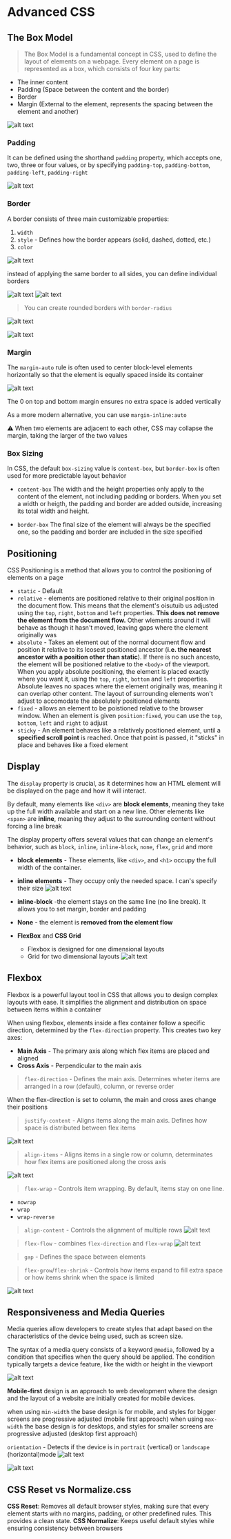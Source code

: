 # Advanced CSS
## The Box Model
> The Box Model is a fundamental concept in CSS, used to define the layout of elements on a webpage. Every element on a page is represented as a box, which consists of four key parts:
- The inner content
- Padding (Space between the content and the border)
- Border
- Margin (External to the element, represents the spacing between the element and another)

![alt text](image.png)

### Padding
It can be defined using the shorthand `padding` property, which accepts one, two, three or four values, or by specifying `padding-top`, `padding-bottom`, `padding-left`, `padding-right`

![alt text](image-1.png)

### Border
A border consists of three main customizable properties:
1. `width`
2. `style` - Defines how the border appears (solid, dashed, dotted, etc.)
3. `color`

![alt text](image-2.png)

instead of applying the same border to all sides, you can define individual borders

![alt text](image-3.png)
![alt text](image-4.png)

> You can create rounded borders with `border-radius` 

![alt text](image-5.png)

![alt text](image-6.png)

### Margin
The `margin-auto` rule is often used to center block-level elements horizontally so that the element is equally spaced inside its container

![alt text](image-7.png)

The 0 on top and bottom margin ensures no extra space is added vertically

As a more modern alternative, you can use `margin-inline:auto`

⚠ When two elements are adjacent to each other, CSS may collapse the margin, taking the larger of the two values

### Box Sizing

In CSS, the default `box-sizing` value is `content-box`, but `border-box` is often used for more predictable layout behavior
- `content-box` The width and the height properties only apply to the content of the element, not including padding or borders. When you set a width or heigth, the padding and border are added outside, increasing its total width and height.

- `border-box` The final size of the element will always be the specified one, so the padding and border are included in the size specified

## Positioning
CSS Positioning is a method that allows you to control the positioning of elements on a page

- `static` - Default
- `relative` - elements are positioned relative to their original position in the document flow. This means that the element's oisutuib us adjusted using the `top`, `right`, `bottom` and `left` properties. **This does not remove the element from the document flow.** Other wlements around it will behave as though it hasn't moved, leaving gaps where the element originally was
- `absolute` - Takes an element out of the normal document flow and position it relative to its lcosest positioned ancestor (**i.e. the nearest ancestor with a position other than static**). If there is no such ancesto, the element will be positioned relative to the `<body>` of the viewport. When you apply absolute positioning, the element is placed exactly where you want it, using the `top`, `right`, `bottom` and `left` properties. Absolute leaves no spaces where the element originally was, meaning it can overlap other content. The layout of surrounding elements won't adjust to accomodate the absolutely positioned elements
- `fixed` - allows an element to be poistioned relative to the browser window. When an element is given `position:fixed`, you can use the `top`, `bottom`, `left` and `right` to adjust
- `sticky` - An element behaves like a relatively positioned element, until a **specified scroll point** is reached. Once that point is passed, it "sticks" in place and behaves like a fixed element 

## Display

The `display` property is crucial, as it determines how an HTML element will be displayed on the page and how it will interact.

By default, many elements like `<div>` are **block elements**, meaning they take up the full width available and start on a new line. Other elements like `<span>` are **inline**, meaning they adjust to the surrounding content without forcing a line break

The display property offers several values that can change an element's behavior, such as `block`, `inline`, `inline-block`, `none`, `flex`, `grid` and more

- **block elements** - These elements, like `<div>`, and `<h1>` occupy the full width of the container. 
- **inline elements** - They occupy only the needed space. I can's specify their size
![alt text](image-8.png)
- **inline-block** -the element stays on the same line (no line break). It allows you to set margin, border and padding

- **None** - the element is **removed from the element flow**
- **FlexBox** and **CSS Grid** 
    - Flexbox is designed for one dimensional layouts
    - Grid for two dimensional layouts
![alt text](image-9.png)

## Flexbox

Flexbox is a powerful layout tool in CSS that allows you to design complex layouts with ease. It simplifies the alignment and distribution on space between items within a container

When using flexbox, elements inside a flex container follow a specific direction, determined by the `flex-direction` property. This creates two key axes:
- **Main Axis** - The primary axis along which flex items are placed and aligned
- **Cross Axis** - Perpendicular to the main axis

> `flex-direction` - Defines the main axis. Determines wheter items are arranged in a row (default), column, or reverse order

When the flex-direction is set to column, the main and cross axes change their positions 

> `justify-content` - Aligns items along the main axis. Defines how space is distributed between flex items

![alt text](image-10.png)

> `align-items` - Aligns items in a single row or column, determinates how flex items are positioned along the cross axis

![alt text](image-11.png)

> `flex-wrap` - Controls item wrapping. By default, items stay on one line. 
- `nowrap`
- `wrap`
- `wrap-reverse`

> `align-content` - Controls the alignment of multiple rows
![alt text](image-12.png)

> `flex-flow` - combines `flex-direction` and `flex-wrap`
![alt text](image-13.png)

>`gap` - Defines the space between elements

> `flex-grow`/`flex-shrink` - Controls how items expand to fill extra space or how items shrink when the space is limited

![alt text](image-14.png)

## Responsiveness and Media Queries

Media queries allow developers to create styles that adapt based on the characteristics of the device being used, such as screen size.

The syntax of a media query consists of a keyword `@media`, followed by a condition that specifies when the query should be applied. The condition typically targets a device feature, like the width or height in the viewport

![alt text](image-15.png)

**Mobile-first** design is an approach to web development where the design and the layout of a website are initially created for mobile devices. 

when using `min-width` the base design is for mobile, and styles for bigger screens are progressive adjusted (mobile first approach)
when using `max-width` the base design is for desktops, and styles for smaller screens are progressive adjusted (desktop first approach)

`orientation` - Detects if the device is in `portrait` (vertical) or `landscape` (horizontal)mode
![alt text](image-16.png)

![alt text](image-17.png)

## CSS Reset vs Normalize.css

**CSS Reset**: Removes all default browser styles, making sure that every element starts with no margins, padding, or other predefined rules. This provides a clean state.
**CSS Normalize**: Keeps useful default styles while ensuring consistency between browsers